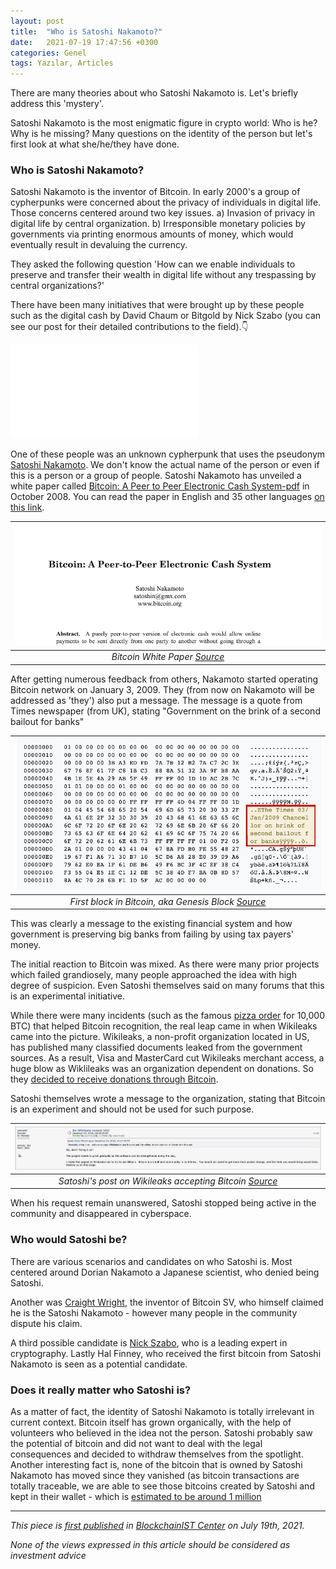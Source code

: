 ```yaml
---
layout: post
title:  "Who is Satoshi Nakamoto?"
date:   2021-07-19 17:47:56 +0300
categories: Genel
tags: Yazılar, Articles
---
```


There are many theories about who Satoshi Nakamoto is. Let's briefly address this 'mystery'. 

Satoshi Nakamoto is the most enigmatic figure in crypto world: Who is he? Why is he missing? Many questions on the identity of the person but let's first look at what she/he/they have done. 

### Who is Satoshi Nakamoto?
Satoshi Nakamoto is the inventor of Bitcoin. In early 2000's a group of cypherpunks were concerned about the privacy of individuals in digital life. Those concerns centered around two key issues. a) Invasion of privacy in digital life by central organization. b) Irresponsible monetary policies by governments via printing enormous amounts of money, which would eventually result in devaluing the currency. 

They asked the following question 'How can we enable individuals to preserve and transfer their wealth in digital life without any trespassing by central organizations?'

There have been many initiatives that were brought up by these people such as the digital cash by David Chaum or Bitgold by Nick Szabo (you can see our post for their detailed contributions to the field).👇

 ![pioneers](genel/2021/07/05/early-pioneers-of-blockchain-technology.html)

One of these people was an unknown cypherpunk that uses the pseudonym [Satoshi Nakamoto](https://en.wikipedia.org/wiki/Satoshi_Nakamoto). We don't know the actual name of the person or even if this is a person or a group of people. Satoshi Nakamoto has unveiled a white paper called [Bitcoin: A Peer to Peer Electronic Cash System-pdf](https://bitcoin.org/bitcoin.pdf) in October 2008. You can read the paper in English and 35 other languages [on this link](https://bitcoin.org/en/bitcoin-paper). 

| ![Bitcoin_White_Paper](/assets/Bitcoin-white-paper_800.png)|
|:--:| 
| *Bitcoin White Paper [Source](https://bitcoin.org/en/bitcoin-paper)*|

After getting numerous feedback from others, Nakamoto started operating Bitcoin network on January 3, 2009. They (from now on Nakamoto will be addressed as 'they') also put a message. The message is a quote from Times newspaper (from UK), stating "Government on the brink of a second bailout for banks"

| ![genesis_block](/assets/genesis-block_800.png)|
|:--:| 
| *First block in Bitcoin, aka Genesis Block [Source](https://en.bitcoin.it/wiki/Genesis_block)*|

This was clearly a message to the existing financial system and how government is preserving big banks from failing by using tax payers' money. 

The initial reaction to Bitcoin was mixed. As there were many prior projects which failed grandiosely, many people approached the idea with high degree of suspicion. Even Satoshi themselves said on many forums that this is an experimental initiative. 

While there were many incidents (such as the famous [pizza order](https://finance.yahoo.com/news/bitcoin-pizza-day-sees-first-112000121.html) for 10,000 BTC) that helped Bitcoin recognition, the real leap came in when Wikileaks came into the picture. Wikileaks, a non-profit organization located in US, has published many classified documents leaked from the government sources. As a result, Visa and MasterCard cut Wikileaks merchant access, a huge blow as Wiklileaks was an organization dependent on donations. So they [decided to receive donations through Bitcoin](https://twitter.com/wikileaks/status/80774521350668288). 

Satoshi themselves wrote a message to the organization, stating that Bitcoin is an experiment and should not be used for such purpose. 

| ![satoshi_message](/assets/satoshi_wikileaks.png)|
|:--:| 
| *Satoshi's post on Wikileaks accepting Bitcoin [Source](https://bitcointalk.org/index.php?topic=1735.msg26999#msg26999)*|

When his request remain unanswered, Satoshi stopped being active in the community and disappeared in cyberspace. 

### Who would Satoshi be?

There are various scenarios and candidates on who Satoshi is. Most centered around Dorian Nakamoto a Japanese scientist, who denied being Satoshi. 

Another was [Craight Wright](https://en.wikipedia.org/wiki/Craig_Steven_Wright), the inventor of Bitcoin SV, who himself claimed he is the Satoshi Nakamoto - however many people in the community dispute his claim. 

A third possible candidate is [Nick Szabo](https://twitter.com/nickszabo4), who is a leading expert in cryptography. Lastly Hal Finney, who received the first bitcoin from Satoshi Nakamoto is seen as a potential candidate. 

### Does it really matter who Satoshi is?

As a matter of fact, the identity of Satoshi Nakamoto is totally irrelevant in current context. Bitcoin itself has grown organically, with the help of volunteers who believed in the idea not the person. Satoshi probably saw the potential of bitcoin and did not want to deal with the legal consequences and decided to withdraw themselves from the spotlight. Another interesting fact is, none of the bitcoin that is owned by Satoshi Nakamoto has moved since they vanished (as bitcoin transactions are totally traceable, we are able to see those bitcoins created by Satoshi and kept in their wallet - which is [estimated to be around 1 million](https://decrypt.co/34810/how-many-bitcoin-does-its-inventor-satoshi-nakamoto-still-own)

---
*This piece is [first published](https://medium.com/bcistcenter/early-pioneers-of-blockchain-technology-c69da94b0da8) in [BlockchainIST Center](https://medium.com/blockchainist-center) on July 19th, 2021.*

*None of the views expressed in this article should be considered as investment advice*
